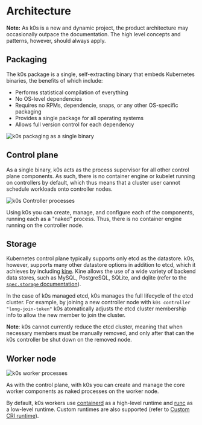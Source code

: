 # Architecture

**Note:** As k0s is a new and dynamic project, the product architecture may
occasionally outpace the documentation. The high level concepts and patterns, however, should always apply.

## Packaging

The k0s package is a single, self-extracting binary that embeds Kubernetes
binaries, the benefits of which include:

- Performs statistical compilation of everything
- No OS-level dependencies
- Requires no RPMs, dependencie, snaps, or any other OS-specific packaging
- Provides a single package for all operating systems
- Allows full version control for each dependency

![k0s packaging as a single binary](img/k0s_packaging.png)

## Control plane

As a single binary, k0s acts as the process supervisor for all other control
plane components. As such, there is no container engine or kubelet running on
controllers by default, which thus means that a cluster user cannot schedule workloads onto controller nodes.

![k0s Controller processes](img/k0s_controller_processes.png)

Using k0s you can create, manage, and configure each of the components, running
each as a "naked" process. Thus, there is no container engine running on the controller node.

## Storage

Kubernetes control plane typically supports only etcd as the datastore. k0s, however, supports many other datastore options in
addition to etcd, which it achieves by including
[kine](https://github.com/rancher/kine/). Kine allows the use of a wide variety
of backend data stores, such as MySQL, PostgreSQL, SQLite, and dqlite (refer to
the [`spec.storage` documentation](configuration.md#specstorage)).

In the case of k0s managed etcd, k0s manages the full lifecycle of the etcd cluster. For example, by joining a new controller node with `k0s controller "long-join-token"` k0s  atomatically adjusts the etcd cluster membership info to allow the new member to join the cluster.

**Note**: k0s cannot currently reduce the etcd cluster, meaning that when
necessary members
must be manually removed, and only after that can the k0s
controller be shut down on the removed node.

## Worker node

![k0s worker processes](img/k0s_worker_processes.png)

As with the control plane, with k0s you can create and manage the core worker components as naked processes on the worker node. 

By default, k0s workers use [containerd](https://containerd.io) as a high-level
runtime and [runc](https://github.com/opencontainers/runc) as a low-level
runtime. Custom runtimes are also supported (refer to [Custom CRI runtime](custom-cri-runtime.md)).
